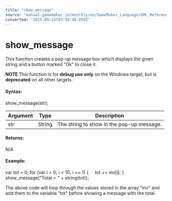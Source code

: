 ```yaml
---
title: "show_message"
source: "manual.gamemaker.io/monthly/en/GameMaker_Language/GML_Reference/Debugging/show_message.htm"
converted: "2025-09-14T03:59:49.050Z"
---
```


# show\_message

This function creates a pop-up message box which displays the given string and a button marked "Ok" to close it.

**NOTE** This function is for **debug use only** on the Windows target, but is **deprecated** on all other targets.

#### Syntax:

show\_message(str);

| Argument | Type | Description |
| --- | --- | --- |
| str | String | The string to show in the pop-up message. |

#### Returns:

N/A

#### Example:

var tot = 0;
for (var i = 0; i < 10; i += 1)
{
    tot += inv\[i\];
}
show\_message("Total = " + string(tot));

The above code will loop through the values stored in the array "inv" and add them to the variable "tot" before showing a message with the total.